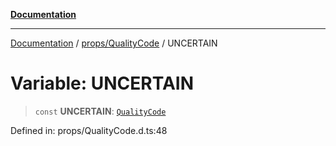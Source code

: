 [**Documentation**](../../../index.md)

***

[Documentation](../../../index.md) / [props/QualityCode](../index.md) / UNCERTAIN

# Variable: UNCERTAIN

> `const` **UNCERTAIN**: [`QualityCode`](../classes/QualityCode.md)

Defined in: props/QualityCode.d.ts:48

